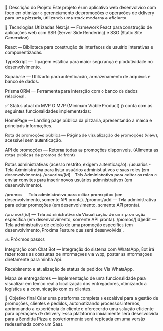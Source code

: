 📝 Descrição do Projeto
Este projeto é um aplicativo web desenvolvido com foco em otimizar o gerenciamento de promoções e operações de delivery para uma pizzaria, utilizando uma stack moderna e eficiente. 

🚀 Tecnologias Utilizadas
Next.js — Framework React para construção de aplicações web com SSR (Server Side Rendering) e SSG (Static Site Generation).

React — Biblioteca para construção de interfaces de usuário interativas e componentizadas.

TypeScript — Tipagem estática para maior segurança e produtividade no desenvolvimento.

Supabase — Utilizado para autenticação, armazenamento de arquivos e banco de dados.

Prisma ORM — Ferramenta para interação com o banco de dados relacional.

✅ Status atual do MVP
O MVP (Minimum Viable Product) já conta com as seguintes funcionalidades implementadas:

HomePage — Landing page pública da pizzaria, apresentando a marca e principais informações.

Rota de promoções pública — Página de visualização de promoções (view), acessível sem autenticação.

API de promoções — Retorna todas as promoções disponiveis. (Alimenta as rotas publicas de promos do front)

Rotas administrativas (acesso restrito, exigem autenticação):
/usuarios - Tela Administrativa para listar usuários administrativos e suas roles (em desenvolvimento).
/usuarios/[id] - Tela Administrativa para editar as roles e enviar convites para inserir novos usuários administrativos (em desenvolvimento).

/promos — Tela administrativa para editar promoções (em desenvolvimento, somente API pronta).
/promos/add — Tela administrativa para editar promoções (em desenvolvimento, somente API pronta).

/promos/[id] — Tela administrativa de Visualização de uma promoção específica (em desenvolvimento, somente API pronta).
/promos/[id]/edit — Tela administrativa de edição de uma promoção específica (em desenvolvimento, Proxima Feature que será desenvolvida).

🔜 Próximos passos

Integração com Chat Bot — Integração do sistema com WhatsApp, Bot irá fazer todas as consultas de informações via Wpp, postar as informações diretamente para minha Api.

Recebimento e atualização de status de pedidos Via WhatsApp.

Mapa de entregadores — Implementação de uma funcionalidade para visualizar em tempo real a localização dos entregadores, otimizando a logística e a comunicação com os clientes. 

🎯 Objetivo final
Criar uma plataforma completa e escalável para a gestão de promoções, clientes e pedidos, automatizando processos internos, aprimorando a experiência do cliente e oferecendo uma solução eficiente para operações de delivery. Essa plataforma inicialmente será desenvolvida para a Benditta Pizza e posteriormente será replicada em uma versão redesenhada como um Saas.
